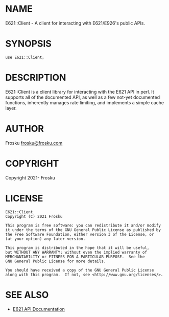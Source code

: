 # NAME

E621::Client - A client for interacting with E621/E926's public APIs.

# SYNOPSIS

    use E621::Client;

# DESCRIPTION

E621::Client is a client library for interacting with the E621 API in perl.
It supports all of the documented API, as well as a few not-yet documented
functions, inherently manages rate limiting, and implements a simple cache
layer.

# AUTHOR

Frosku <frosku@frosku.com>

# COPYRIGHT

Copyright 2021- Frosku

# LICENSE

    E621::Client
    Copyright (C) 2021 Frosku

    This program is free software: you can redistribute it and/or modify
    it under the terms of the GNU General Public License as published by
    the Free Software Foundation, either version 3 of the License, or
    (at your option) any later version.

    This program is distributed in the hope that it will be useful,
    but WITHOUT ANY WARRANTY; without even the implied warranty of
    MERCHANTABILITY or FITNESS FOR A PARTICULAR PURPOSE.  See the
    GNU General Public License for more details.

    You should have received a copy of the GNU General Public License
    along with this program.  If not, see <http://www.gnu.org/licenses/>.

# SEE ALSO

- [E621 API Documentation](https://e621.net/wiki_pages/2425)
